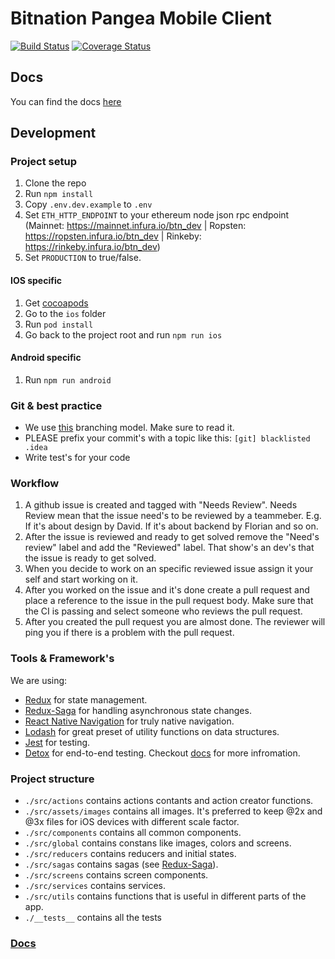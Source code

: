 # Bitnation Pangea Mobile Client

[![Build Status](https://semaphoreci.com/api/v1/florianlenz/bitnation-pangea-mobile/branches/master/badge.svg)](https://semaphoreci.com/florianlenz/bitnation-pangea-mobile)
[![Coverage Status](https://coveralls.io/repos/github/Bit-Nation/BITNATION-Pangea-mobile/badge.svg?branch=master)](https://coveralls.io/github/Bit-Nation/BITNATION-Pangea-mobile?branch=master)

## Docs
You can find the docs [here](http://bitnation-pangea-mobile.readthedocs.io/)

## Development

### Project setup

1. Clone the repo
2. Run `npm install`
3. Copy `.env.dev.example` to `.env`
4. Set `ETH_HTTP_ENDPOINT` to your ethereum node json rpc endpoint (Mainnet: https://mainnet.infura.io/btn_dev | Ropsten: https://ropsten.infura.io/btn_dev | Rinkeby: 	https://rinkeby.infura.io/btn_dev)
5. Set `PRODUCTION` to true/false.

#### IOS specific
1. Get [cocoapods](https://cocoapods.org/)
2. Go to the `ios` folder
3. Run `pod install`
4. Go back to the project root and run `npm run ios`

#### Android specific
1. Run `npm run android`

### Git & best practice

- We use [this](http://nvie.com/posts/a-successful-git-branching-model/) branching model. Make sure to read it.
- PLEASE prefix your commit's with a topic like this: `[git] blacklisted .idea`
- Write test's for your code

### Workflow
1. A github issue is created and tagged with "Needs Review". Needs Review mean that the issue need's to be reviewed by a teammeber. E.g. If it's about design by David. If it's about backend by Florian and so on. 
2. After the issue is reviewed and ready to get solved remove the "Need's review" label and add the "Reviewed" label. That show's an dev's that the issue is ready to get solved. 
3. When you decide to work on an specific reviewed issue assign it your self and start working on it.
4. After you worked on the issue and it's done create a pull request and place a reference to the issue in the pull request body. Make sure that the CI is passing and select someone who reviews the pull request. 
5. After you created the pull request you are almost done. The reviewer will ping you if there is a problem with the pull request.  

### Tools & Framework's
We are using:
- [Redux](https://github.com/reactjs/react-redux) for state management.
- [Redux-Saga](https://github.com/redux-saga/redux-saga) for handling asynchronous state changes.
- [React Native Navigation](https://github.com/wix/react-native-navigation) for truly native navigation.
- [Lodash](https://lodash.com) for great preset of utility functions on data structures.
- [Jest](https://facebook.github.io/jest/) for testing.
- [Detox](https://github.com/wix/detox) for end-to-end testing. Checkout [docs](./docs/detox_usage.md) for more infromation.

### Project structure

- `./src/actions` contains actions contants and action creator functions.
- `./src/assets/images` contains all images. It's preferred to keep @2x and @3x files for iOS devices with different scale factor.
- `./src/components` contains all common components.
- `./src/global` contains constans like images, colors and screens.
- `./src/reducers` contains reducers and initial states.
- `./src/sagas` contains sagas (see [Redux-Saga](https://github.com/redux-saga/redux-saga)).
- `./src/screens` contains screen components.
- `./src/services` contains services.
- `./src/utils` contains functions that is useful in different parts of the app.
- `./__tests__` contains all the tests

### [Docs](./docs/main.md)